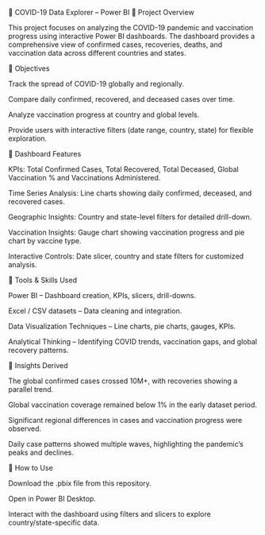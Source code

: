 🦠 COVID-19 Data Explorer – Power BI
🔹 Project Overview

This project focuses on analyzing the COVID-19 pandemic and vaccination progress using interactive Power BI dashboards. The dashboard provides a comprehensive view of confirmed cases, recoveries, deaths, and vaccination data across different countries and states.

🔹 Objectives

Track the spread of COVID-19 globally and regionally.

Compare daily confirmed, recovered, and deceased cases over time.

Analyze vaccination progress at country and global levels.

Provide users with interactive filters (date range, country, state) for flexible exploration.

🔹 Dashboard Features

KPIs: Total Confirmed Cases, Total Recovered, Total Deceased, Global Vaccination % and Vaccinations Administered.

Time Series Analysis: Line charts showing daily confirmed, deceased, and recovered cases.

Geographic Insights: Country and state-level filters for detailed drill-down.

Vaccination Insights: Gauge chart showing vaccination progress and pie chart by vaccine type.

Interactive Controls: Date slicer, country and state filters for customized analysis.

🔹 Tools & Skills Used

Power BI – Dashboard creation, KPIs, slicers, drill-downs.

Excel / CSV datasets – Data cleaning and integration.

Data Visualization Techniques – Line charts, pie charts, gauges, KPIs.

Analytical Thinking – Identifying COVID trends, vaccination gaps, and global recovery patterns.

🔹 Insights Derived

The global confirmed cases crossed 10M+, with recoveries showing a parallel trend.

Global vaccination coverage remained below 1% in the early dataset period.

Significant regional differences in cases and vaccination progress were observed.

Daily case patterns showed multiple waves, highlighting the pandemic’s peaks and declines.

🔹 How to Use

Download the .pbix file from this repository.

Open in Power BI Desktop.

Interact with the dashboard using filters and slicers to explore country/state-specific data.
